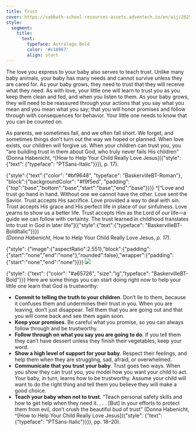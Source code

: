 ```yaml
---
title: Trust
cover: https://sabbath-school-resources-assets.adventech.io/en/aij/2025-00-bb-pb/part-1-03-the-foundation-for-spiritual-growth/bicycle.png
style:
  segment:
    title:
      text:
        typeface: Astralaga Bold
        color: '#c18967'
        align: start
---
```


The love you express to your baby also serves to teach trust. Unlike many baby animals, your baby has many needs and cannot survive unless they are cared for. As your baby grows, they need to trust that they will receive what they need. As with love, your little one will learn to trust you as you keep them clean and fed, and when you listen to them. As your baby grows, they will need to be reassured through your actions that you say what you mean and you mean what you say; that you will honor promises and follow through with consequences for behavior. Your little one needs to know that you can be counted on.

As parents, we sometimes fail, and we often fall short. We forget, and sometimes things don’t turn out the way we hoped or planned. When love exists, our children will forgive us. When your children can trust you, you “are building trust in them about God, who truly never fails His children” (Donna Habenicht, ^[How to Help Your Child Really Love Jesus]({"style": {"text": {"typeface": "PTSans-Italic"}}}), p. 17).

{"style":{"text":{"color": "#bf9648", "typeface": "BaskervilleBT-Roman"}, "block":{"backgroundColor": "#f9f5ed", "padding": {"top":"base","bottom":"base","start":"base","end":"base"}}}}
^[“Love and trust go hand in hand. Without one we cannot have the other. Love sent the Savior. Trust accepts His sacrifice. Love provided a way to deal with sin. Trust accepts His grace and His perfect life in place of our sinfulness. Love yearns to show us a better life. Trust accepts Him as the Lord of our life—a guide we can follow with certainty. The trust learned in childhood translates into trust in God in later life”]({"style":{"text":{"typeface": "BaskervilleBT-BoldItalic"}}})\
_(Donna Habenicht_, How to Help Your Child Really Love Jesus, _p. 17)._

{"style": {"image":{"aspectRatio":2.551},"block":{"padding":{"start":"none","end":"none"},"rounded":false},"wrapper":{"padding":{"start":"none","end":"none"}}}}
![](https://sabbath-school-resources-assets.adventech.io/en/aij/2025-01-bb-pb/part-1-03-the-foundation-for-spiritual-growth/03-cover-trust.png)

{"style": {"text": {"color": "#a65726", "size":"lg","typeface": "BaskervilleBT-Bold"}}}
Here are some things you can start doing right now to help your little one learn that God is trustworthy:

- **Commit to telling the truth to your children**. Don’t lie to them, because it confuses them and undermines their trust in you. When you are leaving, don’t just disappear. Tell them that you are going out and that you will come back and see them again soon.
- **Keep your promises**. Be careful what you promise, so you can always follow through and be trustworthy.
- **Follow through on what you say you are going to do**. If you tell them they can’t have dessert unless they finish their vegetables, keep your word.
- **Show a high level of support for your baby**. Respect their feelings, and help them when they are struggling, sad, afraid, or overwhelmed.
- **Communicate that you trust your baby**. Trust goes two ways. When you show they can trust you, you model how you want your child to act. Your baby, in turn, learns how to be trustworthy. Assume your child will want to do the right thing and tell them you believe they will make a good choice.
- **Teach your baby when not to trust**. “Teach personal safety skills and how to get help when they need it. . . . [But] in your efforts to protect them from evil, don’t crush the beautiful bud of trust” (Donna Habenicht, ^[How to Help Your Child Really Love Jesus]({"style": {"text": {"typeface": "PTSans-Italic"}}}), pp. 18–20).